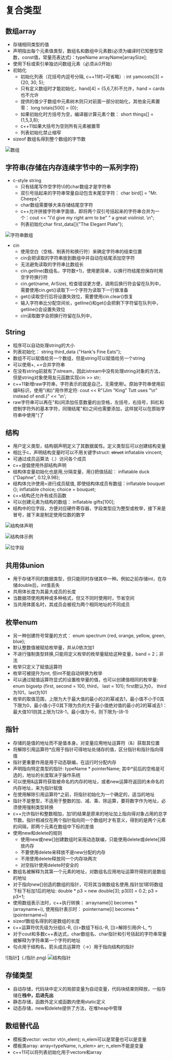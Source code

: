 # 复合类型
## 数组array
- 存储相同类型的值
- 声明指出每个元素值类型，数组名和数组中元素数(必须为编译时已知整型常数，const值，常量亮表达式)：typeName arrayName[arraySize];
- 使用下标或索引单独访问数组元素（必须从0开始）
- 初始化
    - 初始化列表（花括号内逗号分隔, c++11时=可省略）: int yamcosts[3] = {20, 30, 5};
    - 只有定义数组时才能初始化，hand[4] = {5,6,7,8}不允许，hand = cards也不允许
    - 提供的值少于数组中元素树木则只对前面一部分初始化，其他金元素置零： long totals[500] = {0};
    - 如果初始化时方括号为空，编译器计算元素个数： short things[] = {1,5,3,8};
    - c++11如果大括号为空则所有元素被置零
    - 列表初始化禁止缩窄
- sizeof 数组名得到整个数组的字节数

![数组](./Screenshot%20from%202023-10-27%2008-41-55.png)

## 字符串(存储在内存连续字节中的一系列字符)
- c-style string
    - 只有结尾写作空字符\0的char数组才是字符串
    - 双引号括起来的字符串常量自动包含末尾空字符： char bird[] = "Mr. Cheeps";
    - char数组需要够大来存储结尾空字符
    - c++允许拼接字符串字面值，即将两个双引号括起来的字符串合并为一个：cout << "I'd give my right arm to be" " a great violinist. \n";
    - 列表初始化char first_data[]{"The Elegant Plate"};

![字符串数组](./字符串数组.PNG)

- cin
    - 使用空白（空格、制表符和换行符）来确定字符串的结束位置
    - cin会把读取的字符串放到数组中并自动在结尾添加空字符
    - 无法避免读取的字符串比数组长
    - cin.getline(数组名，字符数+1)，使用更简单，以换行符结尾但保存时用空字符换行符
    - cin.get(name, ArSize), 检查错误更方便，调用后换行符会留在队列中，需要使用cin.get()读取下一个字符为读取下一行做准备
    - get()读取空行后将设置失效位，需要使用cin.clear()恢复
    - 输入字符串比分配空间长，getline()和get()会把剩下字符留在队列中，getline()会设置失效位
    - cin读取数字会把换行符留在队列中，
## String
- 程序可以自动处理string的大小
- 列表初始化： string third_data {"Hank's Fine Eats"};
- 数组不可以赋值给另一个数组，但是string可以赋值给另一个string
- 可以使用+, +=合并字符串
- 在没有string前就有了istream，因此istream中没有处理string对象的方法，但是string对象使用友元函数实现cin >> str;
- c++11新增raw字符串，字符表示的就是自己，无需使用\。原始字符串使用前缀R标识，使用"(和)"用作界定符: cout << R"(Jim "King" Tutt uses "\n" instead of endl.)" << '\n';
- raw字符串可以再在"和(间添加任意数量的出空格，左括号，右括号，斜杠和控制字符外的基本字符，同理结尾"和)之间也需要添加，这样就可以在原始字符串中使用"(了

## 结构
- 用户定义类型，结构钢声明定义了其数据属性。定义类型后可以创建结构变量
- 相比于c，声明结构变量时可以不用关键字struct: ~~struct~~ inflatable vincent;
- 可通过成员运算法（.）访问各个成员
- c++提倡使用外部结构声明
- 结构体变量初始化也是用,分隔变量，用{}把值括起： inflatable duck {"Daphne", 0.12,9.98};
- 结构体允许使用=进行成员赋值, 即使结构体成员有数组：inflatable bouquet {}; inflatable choice; choice = bouquet;
- c++结构还允许有成员函数
- 可以创建元素为结构的数组： inflatable gifts[100];
- 结构中的位字段，方便对应硬件寄存器，字段类型应为整型或枚举，接下来是冒号，接下来是制定使用位数的数字

![结构体声明](./结构体声明.png)

![结构体示例](./结构体使用.png)

![位字段](./位字段.png)

## 共用体union
- 用于存储不同的数据类型，但只能同时存储其中一种。例如之前存储int，在存储double后，int值丢失
- 共用体长度为其最大成员的长度
- 当数据项使用两种或多种格式，但又不同时使用时，节省空间
- 当共用体匿名时，其成员会被视为两个相同地址的不同成员

## 枚举enum
- 另一种创建符号常量的方式： enum spectrum {red, orange, yellow, green, blue};
- 默认整数值被赋给枚举量，并从0依次加1
- 不进行强制类型转换,只能将定义枚举的枚举量赋给这种变量，band = 2；非法
- 枚举只定义了赋值运算符
- 枚举可被提升为int, 但int不能自动转换为枚举
- 可以通过赋值运算符显式的设置枚举量的值，也可以创建值相同的枚举量: enum bigsetp {first, second = 100, third， last = 101}; first默认为0， third为101，last为101
- 枚举的取值范围，上限为大于最大值的最小的2的幂减去1，最小值不小于0其下限为0，最小值小于0其下限为负的大于最小值绝对值的最小的2的幂减去1：最大值101则其上限为128-1，最小值为-6，则下限为-(8-1)

## 指针
- 存储的是值的地址而不是值本身。对变量应用地址运算符（&）获取其位置
- 将解除引用运算符*应用于指针可得地址处储存的值，区分指针和指针指向得值
- 指针更重要作用是用于动态联编，在运行时分配内存
- 声明指向特定类型的指针: typeName * pointerName; 其中*前后的空格是可选的，地址的长度取决于操作系统
- 可以使用&运算符获取被命名的内存的地址，或者new运算符返回的未命名的内存地址，来为指针赋值
- 在使用解除引用运算符*之前，将指针初始化为一个确定的，适当的地址
- 指针不是整型，不适用于整数的加、减、乘、除运算，要将数字作为地址，必须使用强制类型转换
- c++允许指针和整数相加，加1的结果是原来的地址加上指向得对象占用的总字节数。指针相减仅在两个指针指向同一个数组时才有意义，得到的是两个元素的间隔，即两个元素在数组中下标的差值
- 使用new和delete的规则
    - 使用new或new[]创建数组时采用动态联编，只能使用delete或delete[]释放内存
    - 不要使用delete来释放不是new分配的内存
    - 不用使用delete释放同一个内存块两次
    - 对空指针使用delete时安全的
- 数组名被解释为其第一个元素的地址，对数组名应用地址运算符得到的是数组的地址
- 对于指向new[]创造的数组的指针，可将其当做数组名使用,指针加1即将数组下标下标加1后的地址: double * p3 = new double[3]; p3[0] = 0.2; p3 = p3+1;
- 使用数组表示法时，c++执行转换： arrayname[i] becomes *(arrayname+i), 使用指针表示时： pointername[i] becomes *(pointername+i)
- sizeof数组名得到的是数组的长度
- c++运算符优先级为分组(L-R, ())>数组下标(L-R, [])>解除引用(R-L, *)
- 对于cout和多数c++表达式，char数组名、char指针和引号括起的字符串常量被解释为字符串第一个字符的地址
- 句点用于结构名，箭头成员运算符（->）用于指向结构的指针

![指针】(./指针.png) ![结构指针](./结构指针.png) 

## 存储类型
- 自动存储，代码块中定义的局部变量为自动变量，代码块结束则释放，一般存储在**栈中，后进先出**
- 静态存储，函数外定义或函数内使用static定义
- 动态存储，new和delete提供了方法，在堆heap中管理

## 数组替代品
- 模板类vector: vector<typeName> vt(n_elem); n_elem可以是常量也可以是变量
- 模板类array: array<typeName, n_elem> arr; n_elem不能是变量
- c++11可以将列表初始化用于vectore和array
